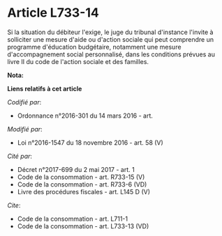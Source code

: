 # Article L733-14

Si la situation du débiteur l'exige, le juge du tribunal d'instance l'invite à solliciter une mesure d'aide ou d'action
sociale qui peut comprendre un programme d'éducation budgétaire, notamment une mesure d'accompagnement social personnalisé,
dans les conditions prévues au livre II du code de l'action sociale et des familles.

**Nota:**



**Liens relatifs à cet article**

_Codifié par_:

  - Ordonnance n°2016-301 du 14 mars 2016 - art.

_Modifié par_:

  - Loi n°2016-1547 du 18 novembre 2016 - art. 58 (V)

_Cité par_:

  - Décret n°2017-699 du 2 mai 2017 - art. 1
  - Code de la consommation - art. R733-15 (V)
  - Code de la consommation - art. R733-6 (VD)
  - Livre des procédures fiscales - art. L145 D (V)

_Cite_:

  - Code de la consommation - art. L711-1
  - Code de la consommation - art. L733-13 (VD)
